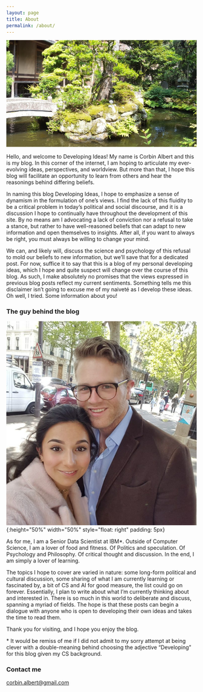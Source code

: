```yaml
---
layout: page
title: About
permalink: /about/
---
```

![Ryokan from my travels in Japan](/images/ryokan.jpg)

Hello, and welcome to Developing Ideas! My name is Corbin Albert and this is my blog. In this corner of the internet, I am hoping to articulate my ever-evolving ideas, perspectives, and worldview. But more than that, I hope this blog will facilitate an opportunity to learn from others and hear the reasonings behind differing beliefs.

In naming this blog Developing Ideas, I hope to emphasize a sense of dynamism in the formulation of one’s views. I find the lack of this fluidity to be a critical problem in today’s political and social discourse, and it is a discussion I hope to continually have throughout the development of this site. By no means am I advocating a lack of conviction nor a refusal to take a stance, but rather to have well-reasoned beliefs that can adapt to new information and open themselves to insights. After all, if you want to always be right, you must always be willing to change your mind.

We can, and likely will, discuss the science and psychology of this refusal to mold our beliefs to new information, but we’ll save that for a dedicated post. For now, suffice it to say that this is a blog of my personal developing ideas, which I hope and quite suspect will change over the course of this blog. As such, I make absolutely no promises that the views expressed in previous blog posts reflect my current sentiments. Something tells me this disclaimer isn’t going to excuse me of my naiveté as I develop these ideas. Oh well, I tried.
Some information about you!

### The guy behind the blog
![Image of me and my wife](/images/corbin_and_alex.jpg){:height="50%" width="50%" style="float: right" padding: 5px}

As for me, I am a Senior Data Scientist at IBM\*. Outside of Computer Science, I am a lover of food and fitness. Of Politics and speculation. Of Psychology and Philosophy. Of critical thought and discussion. In the end, I am simply a lover of learning.

The topics I hope to cover are varied in nature: some long-form political and cultural discussion, some sharing of what I am currently learning or fascinated by, a bit of CS and AI for good measure, the list could go on forever. Essentially, I plan to write about what I’m currently thinking about and interested in. There is so much in this world to deliberate and discuss, spanning a myriad of fields. The hope is that these posts can begin a dialogue with anyone who is open to developing their own ideas and takes the time to read them.

Thank you for visiting, and I hope you enjoy the blog.

\* It would be remiss of me if I did not admit to my sorry attempt at being clever with a double-meaning behind choosing the adjective “Developing” for this blog given my CS background.

### Contact me

[corbin.albert@gmail.com](mailto:corbin.albert@gmail.com)
